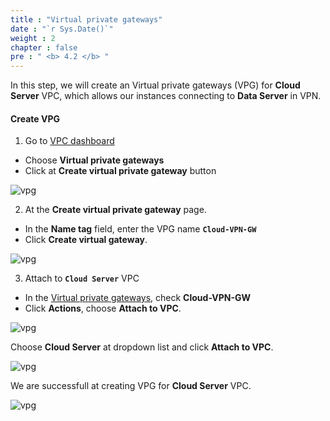 ```yaml
---
title : "Virtual private gateways"
date : "`r Sys.Date()`"
weight : 2
chapter : false
pre : " <b> 4.2 </b> "
---
```



In this step, we will create an Virtual private gateways (VPG) for **Cloud Server** VPC, which allows our instances connecting to **Data Server** in VPN. 

#### Create **VPG**

1. Go to [VPC dashboard](https://console.aws.amazon.com/vpcconsole/)
  + Choose **Virtual private gateways**
  + Click at **Create virtual private gateway** button



![vpg](/images/4.sitetositevpn/vpg-01.png)

2. At the **Create virtual private gateway** page.
  + In the **Name tag** field, enter the VPG name **`Cloud-VPN-GW`**
  + Click **Create virtual gateway**.

![vpg](/images/4.sitetositevpn/vpg-02.png)


3. Attach to **`Cloud Server`** VPC
  + In the [Virtual private gateways](https://console.aws.amazon.com/vpcconsole/home#VpnGateways:), check **Cloud-VPN-GW**
  + Click **Actions**, choose **Attach to VPC**.

![vpg](/images/4.sitetositevpn/vpg-03.png)

Choose **Cloud Server** at dropdown list and click **Attach to VPC**.

![vpg](/images/4.sitetositevpn/vpg-04.png)

We are successfull at creating VPG for **Cloud Server** VPC.

![vpg](/images/4.sitetositevpn/vpg-05.png)